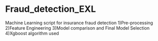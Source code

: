 # Fraud_detection_EXL
Machine Learning script for insurance fraud detection
1)Pre-processing
2)Feature Engineering
3)Model comparison and Final Model Selection
4)Xgboost algorithm used
